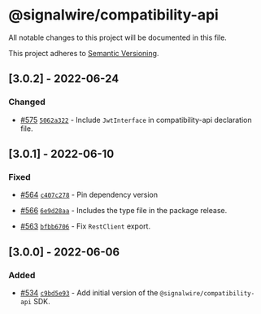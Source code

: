 # @signalwire/compatibility-api

All notable changes to this project will be documented in this file.

This project adheres to [Semantic Versioning](https://semver.org/spec/v2.0.0.html).

## [3.0.2] - 2022-06-24

### Changed

- [#575](https://github.com/signalwire/signalwire-js/pull/575) [`5062a322`](https://github.com/signalwire/signalwire-js/commit/5062a32270209a102e0ded2a65459efd563bceb0) - Include `JwtInterface` in compatibility-api declaration file.

## [3.0.1] - 2022-06-10

### Fixed

- [#564](https://github.com/signalwire/signalwire-js/pull/564) [`c407c278`](https://github.com/signalwire/signalwire-js/commit/c407c278fb4f937cd42744c025109a7afffc43d4) - Pin dependency version

* [#566](https://github.com/signalwire/signalwire-js/pull/566) [`6e9d28aa`](https://github.com/signalwire/signalwire-js/commit/6e9d28aa71ed6fdb352dfbf3e17dd07ba63241ce) - Includes the type file in the package release.

- [#563](https://github.com/signalwire/signalwire-js/pull/563) [`bfbb6706`](https://github.com/signalwire/signalwire-js/commit/bfbb6706908d7a76ee660eb37f7419d002f7810c) - Fix `RestClient` export.

## [3.0.0] - 2022-06-06

### Added

- [#534](https://github.com/signalwire/signalwire-js/pull/534) [`c9bd5e93`](https://github.com/signalwire/signalwire-js/commit/c9bd5e939773c1e9701e18c646e817bbd70a255e) - Add initial version of the `@signalwire/compatibility-api` SDK.

